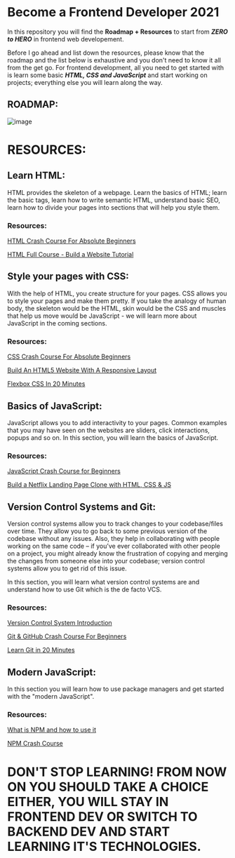 # Become a Frontend Developer 2021
In this repository you will find the **Roadmap + Resources** to start from ***ZERO to HERO*** in frontend web developement.

Before I go ahead and list down the resources, please know that the roadmap and the list below is exhaustive and you don't need to know it all from the get go. For frontend development, all you need to get started with is learn some basic ***HTML, CSS and JavaScript*** and start working on projects; everything else you will learn along the way. 
## ROADMAP:
![image](https://user-images.githubusercontent.com/24440328/128903976-0668655f-0ba0-4dc4-9d33-25c7c97d2fc0.png)

# RESOURCES:

## Learn HTML:
HTML provides the skeleton of a webpage. Learn the basics of HTML; learn the basic tags, learn how to write semantic HTML, understand basic SEO, learn how to divide your pages into sections that will help you style them. 

### Resources:
[HTML Crash Course For Absolute Beginners](https://www.youtube.com/watch?v=UB1O30fR-EE)

[HTML Full Course - Build a Website Tutorial](https://www.youtube.com/watch?v=pQN-pnXPaVg)

## Style your pages with CSS:
With the help of HTML, you create structure for your pages. CSS allows you to style your pages and make them pretty. If you take the analogy of human body, the skeleton would be the HTML, skin would be the CSS and muscles that help us move would be JavaScript - we will learn more about JavaScript in the coming sections.

### Resources:
[CSS Crash Course For Absolute Beginners](https://www.youtube.com/watch?v=yfoY53QXEnI)

[Build An HTML5 Website With A Responsive Layout](https://www.youtube.com/watch?v=Wm6CUkswsNw)

[Flexbox CSS In 20 Minutes](https://www.youtube.com/watch?v=JJSoEo8JSnc&t=46s)

## Basics of JavaScript:
JavaScript allows you to add interactivity to your pages. Common examples that you may have seen on the websites are sliders, click interactions, popups and so on. In this section, you will learn the basics of JavaScript.

### Resources:
[JavaScript Crash Course for Beginners](https://www.youtube.com/watch?v=hdI2bqOjy3c&t=2s)

[Build a Netflix Landing Page Clone with HTML, CSS & JS](https://www.youtube.com/watch?v=P7t13SGytRk&t=22s)

## Version Control Systems and Git:
Version control systems allow you to track changes to your codebase/files over time. They allow you to go back to some previous version of the codebase without any issues. Also, they help in collaborating with people working on the same code – if you’ve ever collaborated with other people on a project, you might already know the frustration of copying and merging the changes from someone else into your codebase; version control systems allow you to get rid of this issue.

In this section, you will learn what version control systems are and understand how to use Git which is the de facto VCS. 

### Resources:
[Version Control System Introduction](https://www.youtube.com/watch?v=zbKdDsNNOhg)

[Git & GitHub Crash Course For Beginners](https://www.youtube.com/watch?v=SWYqp7iY_Tc)

[Learn Git in 20 Minutes](https://www.youtube.com/watch?v=Y9XZQO1n_7c&t=21s)

## Modern JavaScript:
In this section you will learn how to use package managers and get started with the "modern JavaScript".

### Resources:
[What is NPM and how to use it](https://www.youtube.com/watch?v=8Rmj5UY5mJk)

[NPM Crash Course](https://www.youtube.com/watch?v=jHDhaSSKmB0)

# DON'T STOP LEARNING! FROM NOW ON YOU SHOULD TAKE A CHOICE EITHER, YOU WILL STAY IN FRONTEND DEV OR SWITCH TO BACKEND DEV AND START LEARNING IT'S TECHNOLOGIES.
